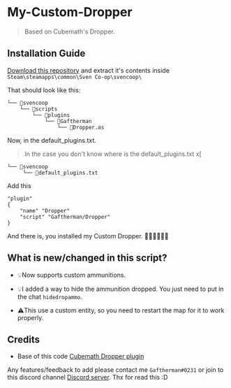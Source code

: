 # My-Custom-Dropper
> Based on Cubemath's Dropper.

## Installation Guide

[Download this repository](https://github.com/Gaftherman/My-Custom-Dropper/archive/refs/heads/main.zip) and extract it's contents inside `Steam\steamapps\common\Sven Co-op\svencoop\`

That should look like this:

```
└── 📁svencoop
    └── 📁scripts
        └── 📁plugins
            └── 📁Gaftherman
                └── 📄Dropper.as       
```

Now, in the default_plugins.txt. 

> In the case you don't know where is the default_plugins.txt x[
```
└── 📁svencoop
     └── 📄default_plugins.txt
```

Add this
```
"plugin"
{
	"name" "Dropper"
	"script" "Gaftherman/Dropper"
} 
```

And there is, you installed my Custom Dropper. 🎉🎉🎉🎉🎉🎉

## What is new/changed in this script?

- 💡Now supports custom ammunitions.

- 💡I added a way to hide the ammunition dropped. You just need to put in the chat ``hidedropammo``.

- ⚠️This use a custom entity, so you need to restart the map for it to work properly.

## Credits

* Base of this code [Cubemath Dropper plugin](https://github.com/CubeMath/UCHFastDL2/blob/master/svencoop/scripts/plugins/cubemath/Dropper.as)

Any features/feedback to add please contact me `Gaftherman#0231` or join to this discord channel [Discord server](https://discord.gg/VsNnE3A7j8).
Thx for read this :D
